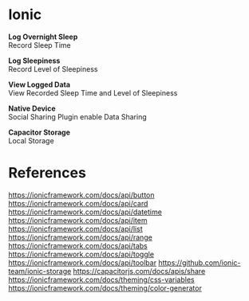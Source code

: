 # Ionic #
**Log Overnight Sleep**\
Record Sleep Time

**Log Sleepiness**\
Record Level of Sleepiness

**View Logged Data**\
View Recorded Sleep Time and Level of Sleepiness

**Native Device**\
Social Sharing Plugin enable Data Sharing

**Capacitor Storage**\
Local Storage

# References #
https://ionicframework.com/docs/api/button
https://ionicframework.com/docs/api/card
https://ionicframework.com/docs/api/datetime
https://ionicframework.com/docs/api/item
https://ionicframework.com/docs/api/list
https://ionicframework.com/docs/api/range
https://ionicframework.com/docs/api/tabs
https://ionicframework.com/docs/api/toggle
https://ionicframework.com/docs/api/toolbar
https://github.com/ionic-team/ionic-storage
https://capacitorjs.com/docs/apis/share
https://ionicframework.com/docs/theming/css-variables
https://ionicframework.com/docs/theming/color-generator
